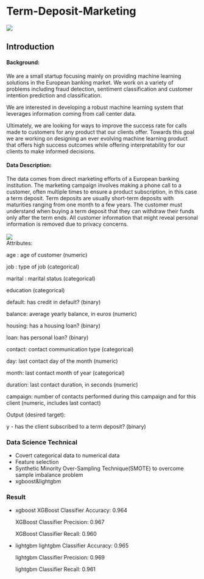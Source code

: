 # Term-Deposit-Marketing
![](https://github.com/selene009/Term-Deposit-Marketing/blob/main/src%3Dhttp___www.heinzmann-online.de_nineT_money.gif%26refer%3Dhttp___www.heinzmann-online.gif)

## Introduction
#### Background:

We are a small startup focusing mainly on providing machine learning solutions in the European banking market. We work on a variety of problems including fraud detection, sentiment classification and customer intention prediction and classification.

We are interested in developing a robust machine learning system that leverages information coming from call center data.

Ultimately, we are looking for ways to improve the success rate for calls made to customers for any product that our clients offer. Towards this goal we are working on designing an ever evolving machine learning product that offers high success outcomes while offering interpretability for our clients to make informed decisions.

#### Data Description:

The data comes from direct marketing efforts of a European banking institution. The marketing campaign involves making a phone call to a customer, often multiple times to ensure a product subscription, in this case a term deposit. Term deposits are usually short-term deposits with maturities ranging from one month to a few years. The customer must understand when buying a term deposit that 
they can withdraw their funds only after the term ends. All customer information that might reveal personal information is removed due to privacy concerns.<br>
<br>
![](https://github.com/selene009/Term-Deposit-Marketing/blob/main/1664253480606.png)
<br>
Attributes:

age : age of customer (numeric)

job : type of job (categorical)

marital : marital status (categorical)

education (categorical)

default: has credit in default? (binary)

balance: average yearly balance, in euros (numeric)

housing: has a housing loan? (binary)

loan: has personal loan? (binary)

contact: contact communication type (categorical)

day: last contact day of the month (numeric)

month: last contact month of year (categorical)

duration: last contact duration, in seconds (numeric)

campaign: number of contacts performed during this campaign and for this client (numeric, includes last contact)

Output (desired target):

y - has the client subscribed to a term deposit? (binary)

### Data Science Technical 
* Covert categorical data to numerical data
* Feature selection
* Synthetic Minority Over-Sampling Technique(SMOTE) to overcome sample imbalance problem
* xgboost&lightgbm 
### Result
* xgboost 
  XGBoost Classifier Accuracy: 0.964

  XGBoost Classifier Precision: 0.967

  XGBoost Classifier Recall: 0.960
 * lightgbm 
    lightgbm Classifier Accuracy: 0.965

    lightgbm Classifier Precision: 0.969

    lightgbm Classifier Recall: 0.961
